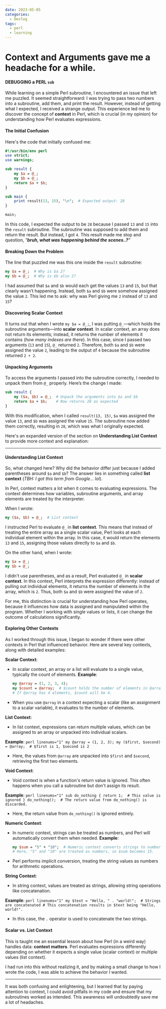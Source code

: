 ```yaml
---
date: 2023-05-05
categories:
  - Devlog
tags:
  - perl
  - learning
---
```


# Context and Arguments gave me a headache for a while.
#### DEBUGGING a PERL `sub`

While learning on a simple Perl subroutine, I encountered an issue that left me puzzled. It seemed straightforward: I was trying to pass two numbers into a subroutine, add them, and print the result. However, instead of getting what I expected, I received a strange output.<!-- more --> This experience led me to discover the concept of **context** in Perl, which is crucial (in my opinion) for understanding how Perl evaluates expressions.

#### The Initial Confusion

Here's the code that initially confused me:

```perl linenums="1"
#!/usr/bin/env perl
use strict;
use warnings;

sub result {
    my $a = @_;
    my $b = @_;
    return $a + $b;
}

sub main {
    print result(13, 15), "\n";  # Expected output: 28
}

main;
```

In this code, I expected the output to be `28` because I passed `13` and `15` into the `result` subroutine. The subroutine was supposed to add them and return the result. But instead, I got `4`. This result made me stop and question, <i>"***bruh, what was happening behind the scenes..?***"</i>

#### Breaking Down the Problem

The line that puzzled me was this one inside the `result` subroutine:

```perl linenums="1"
my $a = @_;  # Why is $a 2?
my $b = @_;  # Why is $b also 2?
```

I had assumed that `$a` and `$b` would each get the values `13` and `15`, but that clearly wasn’t happening. Instead, both `$a` and `$b` were somehow assigned the value `2`. This led me to ask: why was Perl giving me `2` instead of `13` and `15`?

#### Discovering Scalar Context

It turns out that when I wrote `my $a = @_;`, I was putting `@_`—which holds the subroutine arguments—into **scalar context**. In scalar context, an array does not return its elements; instead, it returns the number of elements it contains (*how many indexes are there*). In this case, since I passed two arguments (`13` and `15`), `@_` returned `2`. Therefore, both `$a` and `$b` were assigned the value `2`, leading to the output of `4` because the subroutine returned `2 + 2`.

#### Unpacking Arguments

To access the arguments I passed into the subroutine correctly, I needed to unpack them from `@_` properly. Here’s the change I made:

```perl linenums="1"
sub result {
    my ($a, $b) = @_;  # Unpack the arguments into $a and $b
    return $a + $b;    # Now returns 28 as expected
}
```

With this modification, when I called `result(13, 15)`, `$a` was assigned the value `13`, and `$b` was assigned the value `15`. The subroutine now added them correctly, resulting in `28`, which was what I originally expected.

Here's an expanded version of the section on **Understanding List Context** to provide more context and explanation:

---

#### Understanding List Context

So, what changed here? Why did the behavior differ just because I added parentheses around `$a` and `$b`? The answer lies in something called **list context** (*TBH: I got this term from Google... lol*). 

In Perl, context matters a lot when it comes to evaluating expressions. The context determines how variables, subroutine arguments, and array elements are treated by the interpreter. 

When I wrote:

```perl
my ($a, $b) = @_;  # List context
```

I instructed Perl to evaluate `@_` in **list context**. This means that instead of treating the entire array as a single scalar value, Perl looks at each individual element within the array. In this case, it would return the elements `13` and `15`, assigning those values directly to `$a` and `$b`. 

On the other hand, when I wrote:

```perl
my $a = @_;
my $b = @_;
```

I didn't use parentheses, and as a result, Perl evaluated `@_` in **scalar context**. In this context, Perl interprets the expression differently: instead of pulling out individual elements, it returns the number of elements in the array, which is `2`. Thus, both `$a` and `$b` were assigned the value of `2`.

For me, this distinction is crucial for understanding how Perl operates, because it influences how data is assigned and manipulated within the program. Whether I working with single values or lists, it can change the outcome of calculations significantly.

#### Exploring Other Contexts

As I worked through this issue, I began to wonder if there were other contexts in Perl that influenced behavior. Here are several key contexts, along with detailed examples:

 **Scalar Context**:
 
   - In scalar context, an array or a list will evaluate to a single value, typically the count of elements.
   **Example**:
     ```perl linenums="1"
     my @array = (1, 2, 3, 4);
     my $count = @array;  # $count holds the number of elements in @array
     # If @array has 4 elements, $count will be 4.
     ```
     
   - When you use `@array` in a context expecting a scalar (like an assignment to a scalar variable), it evaluates to the number of elements.

 **List Context**:
 
   - In list context, expressions can return multiple values, which can be assigned to an array or unpacked into individual scalars.
   
   **Example**:
     ```perl linenums="1"
     my @array = (1, 2, 3);
     my ($first, $second) = @array;  # $first is 1, $second is 2
     ```
     
   - Here, the values from `@array` are unpacked into `$first` and `$second`, retrieving the first two elements.

 **Void Context**:
 
   - Void context is when a function's return value is ignored. This often happens when you call a subroutine but don't assign its result.
   
   **Example**:
     ```perl linenums="1"
     sub do_nothing {
         return 1;  # This value is ignored
     }
     do_nothing();  # The return value from do_nothing() is discarded.
     ```
     
   - Here, the return value from `do_nothing()` is ignored entirely.

 **Numeric Context**:
 
   - In numeric context, strings can be treated as numbers, and Perl will automatically convert them when needed.
   **Example**:
     ```perl linenums="1"
     my $sum = "5" + "10";  # Numeric context converts strings to numbers
     # Here, "5" and "10" are treated as numbers, so $sum becomes 15.
     ```
     
   - Perl performs implicit conversion, treating the string values as numbers for arithmetic operations.

 **String Context**:
 
   - In string context, values are treated as strings, allowing string operations like concatenation.

   **Example**:
     ```perl linenums="1"
     my $text = "Hello, " . "world!";  # Strings are concatenated
     # This concatenation results in $text being "Hello, world!".
     ```
     
   - In this case, the `.` operator is used to concatenate the two strings.

#### Scalar vs. List Context

This is taught me an essential lesson about how Perl (in a weird way) handles data: **context matters**. Perl evaluates expressions differently depending on whether it expects a single value (scalar context) or multiple values (list context). 

I had run into this without realizing it, and by making a small change to how I wrote the code, I was able to achieve the behavior I wanted. 

---
It was both confusing and enlightening, but I learned that by paying attention to context, I could avoid pitfalls in my code and ensure that my subroutines worked as intended. This awareness will undoubtedly save me a lot of headaches.
